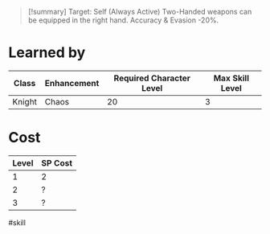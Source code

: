 >[!summary]
>Target: Self (Always Active)
>Two-Handed weapons can be equipped in the right hand.
>Accuracy & Evasion -20%.
# Learned by
| Class  | Enhancement | Required Character Level | Max Skill Level |
| ------ | ----------- | ---------- | --------- |
| Knight | Chaos       | 20         | 3         |
# Cost
| Level | SP Cost |
| ----- | ------- |
| 1     | 2       |
| 2     | ?       |
| 3     | ?       |

#skill 